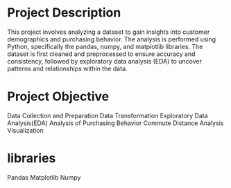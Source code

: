 # Project Description
This project involves analyzing a dataset to gain insights into customer demographics and purchasing behavior. 
The analysis is performed using Python, specifically the pandas, numpy, and matplotlib libraries.
The dataset is first cleaned and preprocessed to ensure accuracy and consistency, 
followed by exploratory data analysis (EDA) to uncover patterns and relationships within the data.
# Project Objective
Data Collection and Preparation
Data Transformation
Exploratory Data Analysis(EDA)
Analysis of Purchasing Behavior
Commute Distance Analysis
Visualization
# libraries
Pandas Matplotlib Numpy

